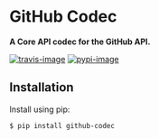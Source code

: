 # GitHub Codec

**A Core API codec for the GitHub API.**

[![travis-image]][travis]
[![pypi-image]][pypi]

## Installation

Install using pip:

    $ pip install github-codec


[travis-image]: https://secure.travis-ci.org/coreapi/github-codec.svg?branch=master
[travis]: http://travis-ci.org/coreapi/github-codec?branch=master
[pypi-image]: https://img.shields.io/pypi/v/github-codec.svg
[pypi]: https://pypi.python.org/pypi/github-codec
